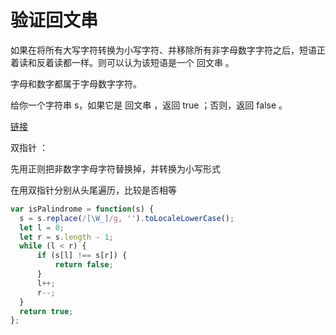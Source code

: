 # 验证回文串

如果在将所有大写字符转换为小写字符、并移除所有非字母数字字符之后，短语正着读和反着读都一样。则可以认为该短语是一个 回文串 。

字母和数字都属于字母数字字符。

给你一个字符串 s，如果它是 回文串 ，返回 true ；否则，返回 false 。    

[链接](https://leetcode.cn/problems/valid-palindrome/description/)   

双指针  ：

先用正则把非数字字母字符替换掉，并转换为小写形式    

在用双指针分别从头尾遍历，比较是否相等      

```js
var isPalindrome = function(s) {
  s = s.replace(/[\W_]/g, '').toLocaleLowerCase();
  let l = 0;
  let r = s.length - 1;
  while (l < r) {
      if (s[l] !== s[r]) {
          return false;
      }
      l++;
      r--;
  }
  return true;
};
```